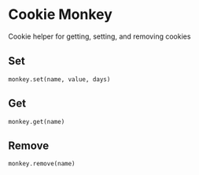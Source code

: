 # Cookie Monkey
Cookie helper for getting, setting, and removing cookies

## Set
```
monkey.set(name, value, days)
```

## Get
```
monkey.get(name)
```

## Remove
```
monkey.remove(name)
```
